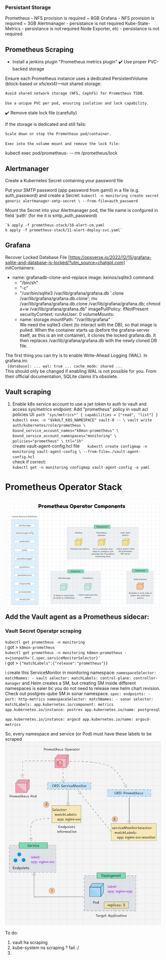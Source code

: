 ### Persistant Storage
Prometheus - NFS provision is required ~ 8GB
Grafana - NFS provision is required ~ 3GB
Alertmanager - persistance is not required
Kube-State-Metrics - persistance is not required
Node Exporter, etc - persistance is not required

## Prometheus Scraping
* Install a jenkins plugin "Prometheus metrics plugin"
✔️ Use proper PVC-backed storage

Ensure each Prometheus instance uses a dedicated PersistentVolume (block-based or xfs/ext4)—not shared storage:

    Avoid shared network storage (NFS, CephFS) for Prometheus TSDB.

    Use a unique PVC per pod, ensuring isolation and lock capability.

✔️ Remove stale lock file (carefully)

If the storage is dedicated and still fails:

    Scale down or stop the Prometheus pod/container.

    Exec into the volume mount and remove the lock file:

kubectl exec pod/prometheus-<id> -- rm /prometheus/lock

## Alertmanager
Create a Kubernetes Secret containing your password file

Put your SMTP password (app password from gamil) in a file (e.g. auth_password) and create a Secret:
`kubectl -n monitoring create secret generic alertmanager-smtp-secret \
  --from-file=auth_password`   

Mount the Secret into your Alertmanager pod, the file name is confgured in field 'path' (for me it is smtp_auth_password)

    `k apply -f prometheus-stack/10-alert-cm.yaml
    k apply -f prometheus-stack/11-alert-deploy-svc.yaml`

## Grafana
Recover Locked Database File [https://opsverse.io/2022/12/15/grafana-sqlite-and-database-is-locked/?utm_source=chatgpt.com]
`   
initContainers:
- name: grafanadb-clone-and-replace
  image: keinos/sqlite3
  command:
  - "/bin/sh"
  - "-c"
  - "/usr/bin/sqlite3 /var/lib/grafana/grafana.db '.clone /var/lib/grafana/grafana.db.clone'; mv /var/lib/grafana/grafana.db.clone /var/lib/grafana/grafana.db; chmod a+w /var/lib/grafana/grafana.db"
  imagePullPolicy: IfNotPresent
  securityContext:
    runAsUser: 0
  volumeMounts:
  - name: storage
    mountPath: "/var/lib/grafana"
`   
We need the sqlite3 client (to interact with the DB), so that image is pulled. When the container starts up (before the grafana-server itself, as this is an init container), it clones the locked grafana.db. It then replaces /var/lib/grafana/grafana.db with the newly cloned DB file.


The first thing you can try is to enable Write-Ahead Logging (WAL). In grafana.ini:  
` 
  [database]:
  ...
  wal: true
  ...
  cache_mode: shared
  ...
`   
This should only be changed if enabling WAL is not possible for you. From their official documentation, SQLite claims it’s obsolete.

## Vault scraping
1. Enable k8s service account to use a jwt token to auth to vault and access sys/metrics endpoint:
Add "prometheus" policy in vault acl policies UI:
`
  path "sys/metrics*"
  {
    capabilities = ["read", "list"]
  }
`     
`kubectl exec -n "$VAULT_K8S_NAMESPACE" vault-0 -- \
  vault write auth/kubernetes/role/prometheus \
    bound_service_account_names="k8mon-prometheus" \
    bound_service_account_namespaces="monitoring" \
    policies="prometheus" \
    ttl="1h"
`      
create vault-agent-config.hcl file
`   
kubectl create configmap -n monitoring vault-agent-config \
  --from-file=./vault-agent-config.hcl
`   
check if correct:  
`kubectl get -n monitoring configmap vault-agent-config -o yaml`  

# Prometheus Operator Stack
![alt text](image.png)
Add the Vault agent as a Prometheus sidecar:
--------------------
### Vault Secret Operatpr scraping
`kubectl get prometheus -n monitoring`  
i got > `k8mon-prometheus`  
`kubectl get prometheus -n monitoring k8mon-prometheus -o=jsonpath='{.spec.serviceMonitorSelector}'`  
i got > `{"matchLabels":{"release":"prometheus"}}`  

i create this ServiceMonitor in monitoring namespace:
`
  namespaceSelector:
    matchNames:
    - vault
  selector:
    matchLabels:
      control-plane: controller-manager
`
and Helm creates a SM, but creating SM inside different namespaces is eaier bc you do not need to release new helm chart revision. Check out  postgres-qube SM in sonar namespace.
`spec:
    endpoints:
    - port: http-metrics
    namespaceSelector:
      matchNames:
      - sonar
    selector:
      matchLabels:
        app.kubernetes.io/component: metrics
        app.kubernetes.io/instance: postres
        app.kubernetes.io/name: postgresql`

`app.kubernetes.io/instance: argocd
app.kubernetes.io/name: argocd-metrics` 

So, every namespace and service (or Pod) must have these labels to be scraped
![alt text](image-1.png)

To do:
1. vault ha scraping
2. kube-system ns scraping ? fail :/
3. 